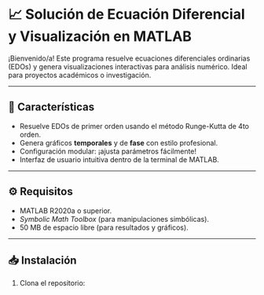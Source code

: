 # 📈 Solución de Ecuación Diferencial y Visualización en MATLAB

¡Bienvenido/a! Este programa resuelve ecuaciones diferenciales ordinarias (EDOs) y genera visualizaciones interactivas para análisis numérico. Ideal para proyectos académicos o investigación.

---

## 🚀 **Características**
- Resuelve EDOs de primer orden usando el método Runge-Kutta de 4to orden.
- Genera gráficos **temporales** y de **fase** con estilo profesional.
- Configuración modular: ¡ajusta parámetros fácilmente!
- Interfaz de usuario intuitiva dentro de la terminal de MATLAB.

---

## ⚙️ **Requisitos**
- MATLAB R2020a o superior.
- *Symbolic Math Toolbox* (para manipulaciones simbólicas).
- 50 MB de espacio libre (para resultados y gráficos).

---

## 📥 **Instalación**
1. Clona el repositorio: